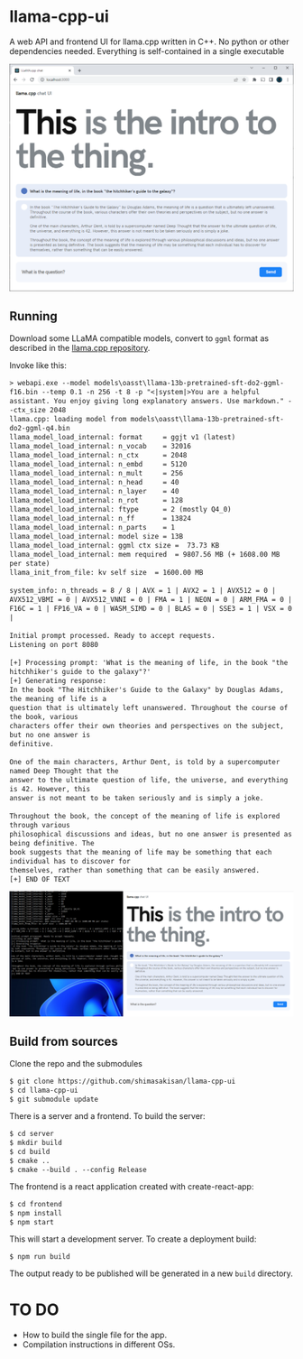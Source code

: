 
# llama-cpp-ui

A web API and frontend UI for llama.cpp written in C++. No python or other dependencies needed. Everything is self-contained in a single executable

![](imgs/sample4.png)


## Running

Download some LLaMA compatible models, convert to `ggml` format as described in the [llama.cpp repository](https://github.com/ggerganov/llama.cpp).

Invoke like this:

```shell
> webapi.exe --model models\oasst\llama-13b-pretrained-sft-do2-ggml-f16.bin --temp 0.1 -n 256 -t 8 -p "<|system|>You are a helpful assistant. You enjoy giving long explanatory answers. Use markdown." --ctx_size 2048
llama.cpp: loading model from models\oasst\llama-13b-pretrained-sft-do2-ggml-q4.bin
llama_model_load_internal: format     = ggjt v1 (latest)
llama_model_load_internal: n_vocab    = 32016
llama_model_load_internal: n_ctx      = 2048
llama_model_load_internal: n_embd     = 5120
llama_model_load_internal: n_mult     = 256
llama_model_load_internal: n_head     = 40
llama_model_load_internal: n_layer    = 40
llama_model_load_internal: n_rot      = 128
llama_model_load_internal: ftype      = 2 (mostly Q4_0)
llama_model_load_internal: n_ff       = 13824
llama_model_load_internal: n_parts    = 1
llama_model_load_internal: model size = 13B
llama_model_load_internal: ggml ctx size =  73.73 KB
llama_model_load_internal: mem required  = 9807.56 MB (+ 1608.00 MB per state)
llama_init_from_file: kv self size  = 1600.00 MB

system_info: n_threads = 8 / 8 | AVX = 1 | AVX2 = 1 | AVX512 = 0 | AVX512_VBMI = 0 | AVX512_VNNI = 0 | FMA = 1 | NEON = 0 | ARM_FMA = 0 | F16C = 1 | FP16_VA = 0 | WASM_SIMD = 0 | BLAS = 0 | SSE3 = 1 | VSX = 0 |

Initial prompt processed. Ready to accept requests.
Listening on port 8080

[+] Processing prompt: 'What is the meaning of life, in the book "the hitchhiker's guide to the galaxy"?'
[+] Generating response:
In the book "The Hitchhiker's Guide to the Galaxy" by Douglas Adams, the meaning of life is a
question that is ultimately left unanswered. Throughout the course of the book, various 
characters offer their own theories and perspectives on the subject, but no one answer is 
definitive.

One of the main characters, Arthur Dent, is told by a supercomputer named Deep Thought that the 
answer to the ultimate question of life, the universe, and everything is 42. However, this 
answer is not meant to be taken seriously and is simply a joke.

Throughout the book, the concept of the meaning of life is explored through various 
philosophical discussions and ideas, but no one answer is presented as being definitive. The 
book suggests that the meaning of life may be something that each individual has to discover for
themselves, rather than something that can be easily answered.
[+] END OF TEXT                                                                                                                                                                                            
```

![](imgs/sample3.png)

## Build from sources

Clone the repo and the submodules

```shell
$ git clone https://github.com/shimasakisan/llama-cpp-ui
$ cd llama-cpp-ui
$ git submodule update
```

There is a server and a frontend. To build the server: 

```shell
$ cd server
$ mkdir build
$ cd build
$ cmake ..
$ cmake --build . --config Release
```

The frontend is a react application created with create-react-app: 

```shell
$ cd frontend
$ npm install
$ npm start
```

This will start a development server. To create a deployment build: 

```shell
$ npm run build
```

The output ready to be published will be generated in a new `build` directory. 

# TO DO

* How to build the single file for the app.
* Compilation instructions in different OSs.
